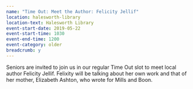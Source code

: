 ```yaml
---
name: "Time Out: Meet the Author: Felicity Jellif"
location: halesworth-library
location-text: Halesworth Library
event-start-date: 2019-05-22
event-start-time: 1030
event-end-time: 1200
event-category: older
breadcrumb: y
---
```


Seniors are invited to join us in our regular Time Out slot to meet local author Felicity Jellif. Felixity will be talking about her own work and that of her mother, Elizabeth Ashton, who wrote for Mills and Boon.

